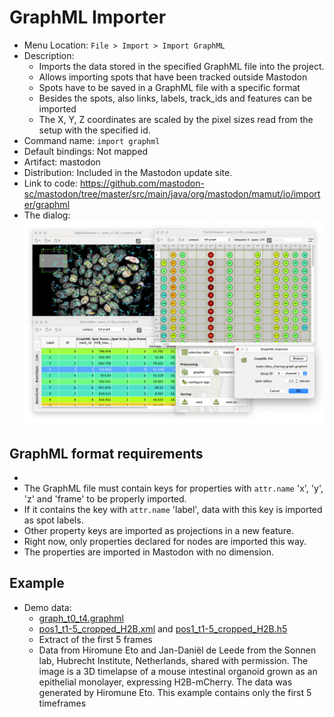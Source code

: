 # GraphML Importer

* Menu Location: `File > Import > Import GraphML`
* Description:
    * Imports the data stored in the specified GraphML file into the project.
    * Allows importing spots that have been tracked outside Mastodon
    * Spots have to be saved in a GraphML file with a specific format
    * Besides the spots, also links, labels, track_ids and features can be imported
    * The X, Y, Z coordinates are scaled by the pixel sizes read from the setup with the specified id.
* Command name: `import graphml`
* Default bindings: Not mapped
* Artifact: mastodon
* Distribution: Included in the Mastodon update site.
* Link to code: https://github.com/mastodon-sc/mastodon/tree/master/src/main/java/org/mastodon/mamut/io/importer/graphml
* The dialog: ![graphml_import.png](img/graphml_import.png)

## GraphML format requirements

*
* The GraphML file must contain keys for properties with <code>attr.name</code> 'x', 'y', 'z' and 'frame' to be properly
  imported.
* If it contains the key with <code>attr.name</code> 'label', data with this key is imported as spot labels.
* Other property keys are imported as projections in a new feature.
* Right now, only properties declared for nodes are imported this way.
* The properties are imported in Mastodon with no dimension.

## Example

* Demo data:
    * [graph_t0_t4.graphml](data/graph_t0_t4.graphml)
    * [pos1_t1-5_cropped_H2B.xml](data/pos1_t1-5_cropped_H2B.xml)
      and [pos1_t1-5_cropped_H2B.h5](data/pos1_t1-5_cropped_H2B.h5)
    * Extract of the first 5 frames
    * Data from Hiromune Eto and Jan-Daniël de Leede from the Sonnen lab, Hubrecht Institute, Netherlands, shared with
      permission.
      The image is a 3D timelapse of a mouse intestinal organoid grown as an epithelial monolayer, expressing
      H2B-mCherry. The data was generated by Hiromune Eto. This example contains only the first 5 timeframes
